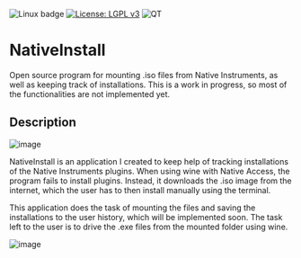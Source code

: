 ![Linux badge](https://img.shields.io/badge/Linux-teal)
[![License: LGPL v3](https://img.shields.io/badge/License-LGPL_v3-blue.svg)](https://www.gnu.org/licenses/lgpl-3.0)
![QT](https://img.shields.io/badge/QT-green)

# NativeInstall
Open source program for mounting .iso files from Native Instruments, as well as keeping track of installations.
This is a work in progress, so most of the functionalities are not implemented yet.

## Description

![image](https://github.com/constlo/NativeInstall/assets/79052688/a6b1840a-9816-4ee6-b565-0feaf18b7fa3)

NativeInstall is an application I created to keep help of tracking installations of the Native Instruments plugins.
When using wine with Native Access, the program fails to install plugins. Instead, it downloads the .iso image from the internet,
which the user has to then install manually using the terminal.

This application does the task of mounting the files and saving the installations to the user history, which will be implemented soon.
The task left to the user is to drive the .exe files from the mounted folder using wine.

![image](https://github.com/constlo/NativeInstall/assets/79052688/0f448dd3-b6ee-4b1a-9eb2-23abdcfbc6f5)
